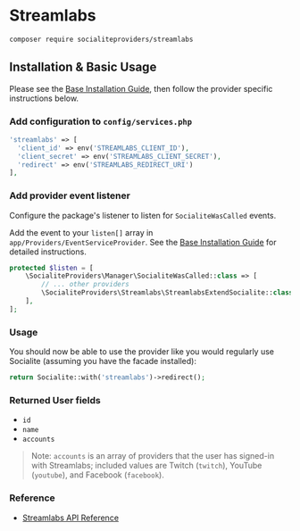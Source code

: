 # Streamlabs

```bash
composer require socialiteproviders/streamlabs
```

## Installation & Basic Usage

Please see the [Base Installation Guide](https://socialiteproviders.com/usage/), then follow the provider specific instructions below.

### Add configuration to `config/services.php`

```php
'streamlabs' => [
  'client_id' => env('STREAMLABS_CLIENT_ID'),  
  'client_secret' => env('STREAMLABS_CLIENT_SECRET'),  
  'redirect' => env('STREAMLABS_REDIRECT_URI') 
],
```

### Add provider event listener

Configure the package's listener to listen for `SocialiteWasCalled` events.

Add the event to your `listen[]` array in `app/Providers/EventServiceProvider`. See the [Base Installation Guide](https://socialiteproviders.com/usage/) for detailed instructions.

```php
protected $listen = [
    \SocialiteProviders\Manager\SocialiteWasCalled::class => [
        // ... other providers
        \SocialiteProviders\Streamlabs\StreamlabsExtendSocialite::class.'@handle',
    ],
];
```

### Usage

You should now be able to use the provider like you would regularly use Socialite (assuming you have the facade installed):

```php
return Socialite::with('streamlabs')->redirect();
```

### Returned User fields

- ``id``
- ``name``
- ``accounts``

> Note: ``accounts`` is an array of providers that the user has signed-in with Streamlabs; included values are Twitch (``twitch``), YouTube (``youtube``), and Facebook (``facebook``).

### Reference

- [Streamlabs API Reference](https://dev.streamlabs.com/)
